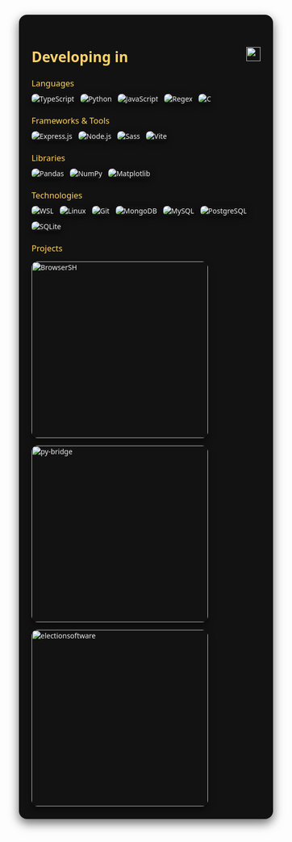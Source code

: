 <div style="background-color:#121212; padding: 25px; border-radius: 16px; color:#ECECEC; font-family: 'Segoe UI', sans-serif; text-align: left; box-shadow: 0 8px 20px rgba(0,0,0,0.6);">

<h2 style="margin-bottom: 20px; color:#FFD369; font-size: 28px; font-weight: 600; display: flex; justify-content:space-between;">
  Developing in
  <a href="https://cultofthepartyparrot.com" style="">
    <img src="https://cultofthepartyparrot.com/parrots/hd/laptop_parrot.gif" height="28" width="28">
  </a> 
</h2>

<h3 style="color:#FFD369; margin-bottom: 10px; font-weight: 500;">Languages</h3>
<div style="display: flex; gap: 12px; flex-wrap: wrap;">
  <img src="https://img.shields.io/badge/TypeScript-3178C6?style=for-the-badge&logo=typescript&logoColor=white" alt="TypeScript" style="border-radius: 8px; box-shadow: 0 4px 12px rgba(0,0,0,0.5);"/>
  <img src="https://img.shields.io/badge/Python-3776AB?style=for-the-badge&logo=python&logoColor=white" alt="Python" style="border-radius: 8px; box-shadow: 0 4px 12px rgba(0,0,0,0.5);"/>
  <img src="https://img.shields.io/badge/JavaScript-F7DF1E?style=for-the-badge&logo=javascript&logoColor=black" alt="JavaScript" style="border-radius: 8px; box-shadow: 0 4px 12px rgba(0,0,0,0.5);"/>
  <img src="https://img.shields.io/badge/Regex-FF6F61?style=for-the-badge&logo=regex&logoColor=white" alt="Regex" style="border-radius: 8px; box-shadow: 0 4px 12px rgba(0,0,0,0.5);"/>
  <img src="https://img.shields.io/badge/C-00599C?style=for-the-badge&logo=c&logoColor=white" alt="C" style="border-radius: 8px; box-shadow: 0 4px 12px rgba(0,0,0,0.5);"/>
</div>

<h3 style="color:#FFD369; margin-bottom: 10px; font-weight: 500;">Frameworks & Tools</h3>
<div style="display: flex; gap: 12px; flex-wrap: wrap;">
  <img src="https://img.shields.io/badge/Express.js-000000?style=for-the-badge&logo=express&logoColor=white" alt="Express.js" style="border-radius: 8px; box-shadow: 0 4px 12px rgba(0,0,0,0.5);"/>
  <img src="https://img.shields.io/badge/Node.js-339933?style=for-the-badge&logo=nodedotjs&logoColor=white" alt="Node.js" style="border-radius: 8px; box-shadow: 0 4px 12px rgba(0,0,0,0.5);"/>
  <img src="https://img.shields.io/badge/Sass-CC6699?style=for-the-badge&logo=sass&logoColor=white" alt="Sass" style="border-radius: 8px; box-shadow: 0 4px 12px rgba(0,0,0,0.5);"/>
  <img src="https://img.shields.io/badge/Vite-646CFF?style=for-the-badge&logo=vite&logoColor=white" alt="Vite" style="border-radius: 8px; box-shadow: 0 4px 12px rgba(0,0,0,0.5);"/>
</div>

<h3 style="color:#FFD369; margin-bottom: 10px; font-weight: 500;">Libraries</h3>
<div style="display: flex; gap: 12px; flex-wrap: wrap;">
  <img src="https://img.shields.io/badge/Pandas-150458?style=for-the-badge&logo=pandas&logoColor=white" alt="Pandas" style="border-radius: 8px; box-shadow: 0 4px 12px rgba(0,0,0,0.5);"/>
  <img src="https://img.shields.io/badge/NumPy-013243?style=for-the-badge&logo=numpy&logoColor=white" alt="NumPy" style="border-radius: 8px; box-shadow: 0 4px 12px rgba(0,0,0,0.5);"/>
  <img src="https://img.shields.io/badge/Matplotlib-11557C?style=for-the-badge&logo=matplotlib&logoColor=white" alt="Matplotlib" style="border-radius: 8px; box-shadow: 0 4px 12px rgba(0,0,0,0.5);"/>
</div>

<h3 style="color:#FFD369; margin-bottom: 10px; font-weight: 500;">Technologies</h3>
<div style="display: flex; gap: 12px; flex-wrap: wrap;">
  <img src="https://img.shields.io/badge/WSL-0078D7?style=for-the-badge&logo=windows&logoColor=white" alt="WSL" style="border-radius: 8px; box-shadow: 0 4px 12px rgba(0,0,0,0.5);"/>
  <img src="https://img.shields.io/badge/Linux-FCC624?style=for-the-badge&logo=linux&logoColor=black" alt="Linux" style="border-radius: 8px; box-shadow: 0 4px 12px rgba(0,0,0,0.5);"/>
  <img src="https://img.shields.io/badge/Git-F05032?style=for-the-badge&logo=git&logoColor=white" alt="Git" style="border-radius: 8px; box-shadow: 0 4px 12px rgba(0,0,0,0.5);"/>
  <img src="https://img.shields.io/badge/MongoDB-47A248?style=for-the-badge&logo=mongodb&logoColor=white" alt="MongoDB" style="border-radius: 8px; box-shadow: 0 4px 12px rgba(0,0,0,0.5);"/>
  <img src="https://img.shields.io/badge/MySQL-4479A1?style=for-the-badge&logo=mysql&logoColor=white" alt="MySQL" style="border-radius: 8px; box-shadow: 0 4px 12px rgba(0,0,0,0.5);"/>
  <img src="https://img.shields.io/badge/PostgreSQL-336791?style=for-the-badge&logo=postgresql&logoColor=white" alt="PostgreSQL" style="border-radius: 8px; box-shadow: 0 4px 12px rgba(0,0,0,0.5);"/>
  <img src="https://img.shields.io/badge/SQLite-07405E?style=for-the-badge&logo=sqlite&logoColor=white" alt="SQLite" style="border-radius: 8px; box-shadow: 0 4px 12px rgba(0,0,0,0.5);"/>
</div>

<h3 style="color:#FFD369; margin-bottom: 15px; font-weight: 500;">Projects</h3>
<div style="display: flex; gap: 15px; flex-wrap: wrap;">
  <img src="https://github-readme-stats.vercel.app/api/pin/?username=d1vij&repo=BrowserSH&theme=dark" width="350" alt="BrowserSH" style="border-radius:12px; box-shadow:0 6px 12px rgba(0,0,0,0.5);"/>
  <img src="https://github-readme-stats.vercel.app/api/pin/?username=d1vij&repo=py-bridge&theme=dark" width="350" alt="py-bridge" style="border-radius:12px; box-shadow:0 6px 12px rgba(0,0,0,0.5);"/>
  <img src="https://github-readme-stats.vercel.app/api/pin/?username=d1vij&repo=electionsoftware&theme=dark" width="350" alt="electionsoftware" style="border-radius:12px; box-shadow:0 6px 12px rgba(0,0,0,0.5);"/>
</div>

</div>
